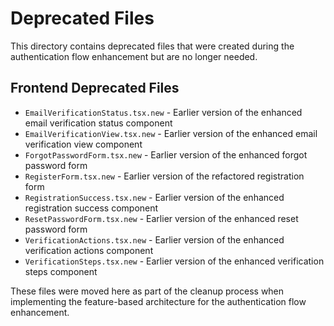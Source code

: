 # Deprecated Files

This directory contains deprecated files that were created during the authentication flow enhancement but are no longer needed.

## Frontend Deprecated Files

- `EmailVerificationStatus.tsx.new` - Earlier version of the enhanced email verification status component
- `EmailVerificationView.tsx.new` - Earlier version of the enhanced email verification view component
- `ForgotPasswordForm.tsx.new` - Earlier version of the enhanced forgot password form
- `RegisterForm.tsx.new` - Earlier version of the refactored registration form
- `RegistrationSuccess.tsx.new` - Earlier version of the enhanced registration success component
- `ResetPasswordForm.tsx.new` - Earlier version of the enhanced reset password form
- `VerificationActions.tsx.new` - Earlier version of the enhanced verification actions component
- `VerificationSteps.tsx.new` - Earlier version of the enhanced verification steps component

These files were moved here as part of the cleanup process when implementing the feature-based architecture for the authentication flow enhancement.

